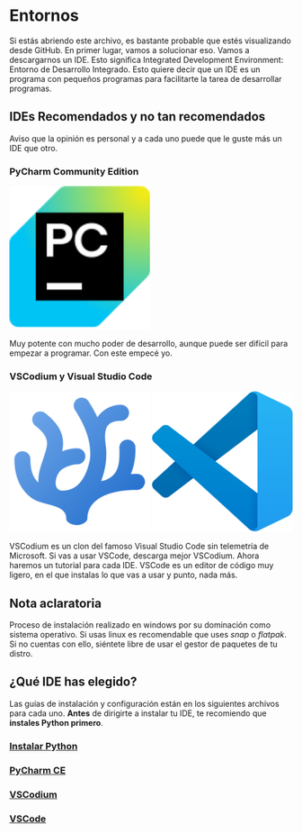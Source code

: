 # Entornos

Si estás abriendo este archivo, es bastante probable que estés visualizando desde GitHub. En primer lugar, vamos a solucionar eso. Vamos a descargarnos un IDE. Esto significa Integrated Development Environment: Entorno de Desarrollo Integrado. Esto quiere decir que un IDE es un programa con pequeños programas para facilitarte la tarea de desarrollar programas.

## IDEs Recomendados y no tan recomendados

Aviso que la opinión es personal y a cada uno puede que le guste más un IDE que otro.

### PyCharm Community Edition

<img src="./src/env/img/jb/pycharm/pycharm-ce.svg" alt="PyCharm" width="250"/>

Muy potente con mucho poder de desarrollo, aunque puede ser difícil para empezar a programar. Con este empecé yo.

### VSCodium y Visual Studio Code

<div>
<img src="./src/env/img/vs/codium/codium.png" alt="codium" width="250"/>
<img src="./src/env/img/vs/code/vscode.png" alt="code" width="250"/>
</div>

VSCodium es un clon del famoso Visual Studio Code sin telemetría de Microsoft. Si vas a usar VSCode, descarga mejor VSCodium. Ahora haremos un tutorial para cada IDE. VSCode es un editor de código muy ligero, en el que instalas lo que vas a usar y punto, nada más.

## Nota aclaratoria

Proceso de instalación realizado en windows por su dominación como sistema operativo. Si usas linux es recomendable que uses *snap* o *flatpak*. Si no cuentas con ello, siéntete libre de usar el gestor de paquetes de tu distro.

## ¿Qué IDE has elegido?

Las guías de instalación y configuración están en los siguientes archivos para cada uno. **Antes** de dirigirte a instalar tu IDE, te recomiendo que **instales Python primero**.

### [Instalar Python](./src/env/py/install.md)

### [PyCharm CE](./src/env/pycharm/Toolbox/install.md)

### [VSCodium](./src/env/visual%20studio/codium/install.md)

### [VSCode](./src/env/visual%20studio/code/install.md)
